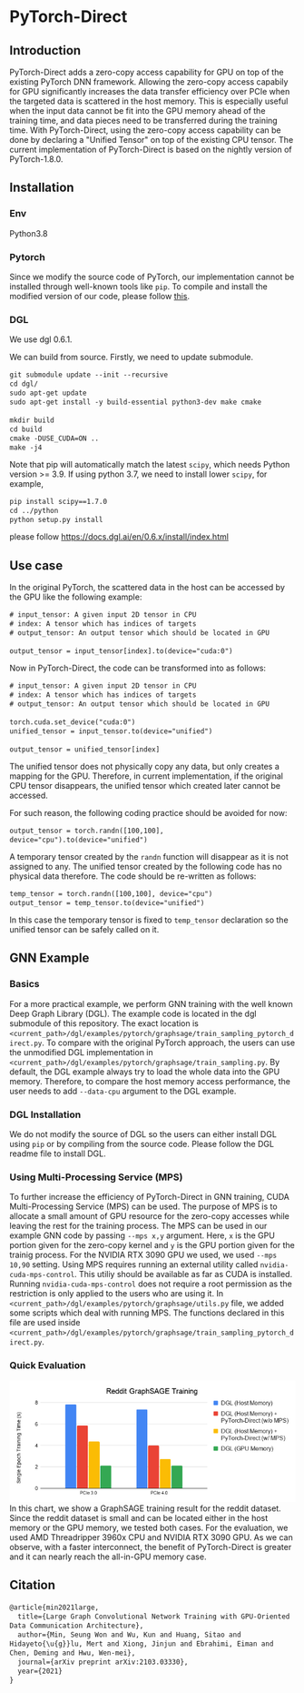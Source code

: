 # PyTorch-Direct
## Introduction
PyTorch-Direct adds a zero-copy access capability for GPU on top of the existing PyTorch DNN framework. Allowing the zero-copy access capabily for GPU significantly increases the data transfer efficiency over PCIe when the targeted data is scattered in the host memory. This is especially useful when the input data cannot be fit into the GPU memory ahead of the training time, and data pieces need to be transferred during the training time. With PyTorch-Direct, using the zero-copy access capability can be done by declaring a "Unified Tensor" on top of the existing CPU tensor. The current implementation of PyTorch-Direct is based on the nightly version of PyTorch-1.8.0.

## Installation

### Env

Python3.8


### Pytorch
Since we modify the source code of PyTorch, our implementation cannot be installed through well-known tools like `pip`. To compile and install the modified version of our code, please follow [this](https://github.com/K-Wu/pytorch-direct/tree/e2d0a3366145d0df4577797a5b2117c69271009c#from-source).

### DGL
We use dgl 0.6.1.


We can build from source. Firstly, we need to update submodule.
```
git submodule update --init --recursive
cd dgl/
sudo apt-get update
sudo apt-get install -y build-essential python3-dev make cmake

mkdir build
cd build
cmake -DUSE_CUDA=ON ..
make -j4
```
Note that pip will automatically match the latest `scipy`, which needs Python version >= 3.9.
If using python 3.7, we need to install lower `scipy`, for example,
```
pip install scipy==1.7.0
cd ../python
python setup.py install
```

please follow https://docs.dgl.ai/en/0.6.x/install/index.html 
## Use case
In the original PyTorch, the scattered data in the host can be accessed by the GPU like the following example:
```
# input_tensor: A given input 2D tensor in CPU
# index: A tensor which has indices of targets
# output_tensor: An output tensor which should be located in GPU

output_tensor = input_tensor[index].to(device="cuda:0")
```

Now in PyTorch-Direct, the code can be transformed into as follows:
```
# input_tensor: A given input 2D tensor in CPU
# index: A tensor which has indices of targets
# output_tensor: An output tensor which should be located in GPU

torch.cuda.set_device("cuda:0")
unified_tensor = input_tensor.to(device="unified")

output_tensor = unified_tensor[index]
```

The unified tensor does not physically copy any data, but only creates a mapping for the GPU. Therefore, in current implementation, if the original CPU tensor disappears, the unified tensor which created later cannot be accessed.

For such reason, the following coding practice should be avoided for now:
```
output_tensor = torch.randn([100,100], device="cpu").to(device="unified")
```

A temporary tensor created by the `randn` function will disappear as it is not assigned to any. The unified tensor created by the following code has no physical data therefore. The code should be re-written as follows:
```
temp_tensor = torch.randn([100,100], device="cpu")
output_tensor = temp_tensor.to(device="unified")
```
In this case the temporary tensor is fixed to `temp_tensor` declaration so the unified tensor can be safely called on it.

## GNN Example
### Basics
For a more practical example, we perform GNN training with the well known Deep Graph Library (DGL). The example code is located in the dgl submodule of this repository. The exact location is `<current_path>/dgl/examples/pytorch/graphsage/train_sampling_pytorch_direct.py`.
To compare with the original PyTorch approach, the users can use the unmodified DGL implementation in `<current_path>/dgl/examples/pytorch/graphsage/train_sampling.py`. By default, the DGL example always try to load the whole data into the GPU memory. Therefore, to compare the host memory access performance, the user needs to add `--data-cpu` argument to the DGL example.

### DGL Installation
We do not modify the source of DGL so the users can either install DGL using `pip` or by compiling from the source code. Please follow the DGL readme file to install DGL.

### Using Multi-Processing Service (MPS)
To further increase the efficiency of PyTorch-Direct in GNN training, CUDA Multi-Processing Service (MPS) can be used. The purpose of MPS is to allocate a small amount of GPU resource for the zero-copy accesses while leaving the rest for the training process. The MPS can be used in our example GNN code by passing `--mps x,y` argument. Here, `x` is the GPU portion given for the zero-copy kernel and `y` is the GPU portion given for the trainig process. For the NVIDIA RTX 3090 GPU we used, we used `--mps 10,90` setting.
Using MPS requires running an external utility called `nvidia-cuda-mps-control`. This utiliy should be available as far as CUDA is installed. Running `nvidia-cuda-mps-control` does not require a root permission as the restriction is only applied to the users who are using it. In `<current_path>/dgl/examples/pytorch/graphsage/utils.py` file, we added some scripts which deal with running MPS. The functions declared in this file are used inside `<current_path>/dgl/examples/pytorch/graphsage/train_sampling_pytorch_direct.py`.

### Quick Evaluation
![Reddit](https://github.com/K-Wu/pytorch-direct_dgl/blob/master/docs/reddit.png)\
In this chart, we show a GraphSAGE training result for the reddit dataset. Since the reddit dataset is small and can be located either in the host memory or the GPU memory, we tested both cases. For the evaluation, we used AMD Threadripper 3960x CPU and NVIDIA RTX 3090 GPU. As we can observe, with a faster interconnect, the benefit of PyTorch-Direct is greater and it can nearly reach the all-in-GPU memory case.

## Citation
```
@article{min2021large,
  title={Large Graph Convolutional Network Training with GPU-Oriented Data Communication Architecture},
  author={Min, Seung Won and Wu, Kun and Huang, Sitao and Hidayeto{\u{g}}lu, Mert and Xiong, Jinjun and Ebrahimi, Eiman and Chen, Deming and Hwu, Wen-mei},
  journal={arXiv preprint arXiv:2103.03330},
  year={2021}
}
```
